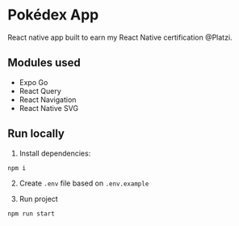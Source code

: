 # Pokédex App

React native app built to earn my React Native certification @Platzi.

## Modules used

- Expo Go
- React Query
- React Navigation
- React Native SVG

## Run locally

1. Install dependencies:

```bash
npm i
```

2. Create `.env` file based on `.env.example`

3. Run project

```bash
npm run start
```
